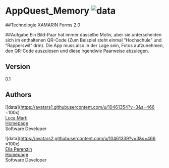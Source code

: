 # AppQuest_Memory ![data](https://img.shields.io/badge/Status-development-orange.svg)

##Technologie
XAMARIN Forms 2.0

##Aufgabe
Ein Bild-Paar hat immer dasselbe Motiv, aber sie unterscheiden sich im enthaltenen QR-Code (Zum Beispiel steht einmal “Hochschule” und “Rapperswil” drin). Die App muss also in der Lage sein, Fotos aufzunehmen, den QR-Code auszulesen und diese irgendwie Paarweise abzulegen. 

## Version
0.1

## Authors
![data](https://avatars1.githubusercontent.com/u/10461354?v=3&s=466 =100x)  
[Luca Marti](https://github.com/zmartl)  
[Homepage](https://www.luca-marti.ch)  
Software Developer

![data](https://avatars2.githubusercontent.com/u/10461339?v=3&s=466 =100x)  
[Elia Perenzin](https://github.com/zperee)  
[Homepage](http://eliaperenzin.ch/)  
Software Developer
